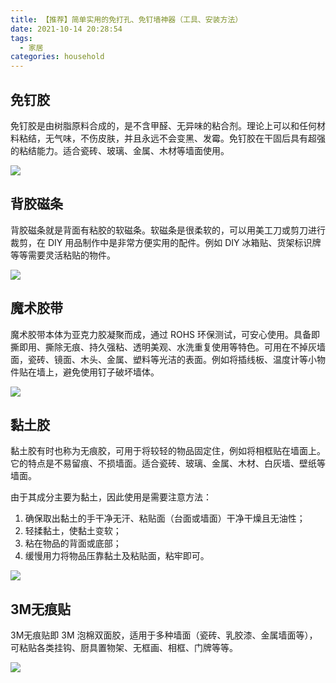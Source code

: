 ```yaml
---
title: 【推荐】简单实用的免打孔、免钉墙神器（工具、安装方法）
date: 2021-10-14 20:28:54
tags:
  - 家居
categories: household
---
```






## 免钉胶 

免钉胶是由树脂原料合成的，是不含甲醛、无异味的粘合剂。理论上可以和任何材料粘结，无气味，不伤皮肤，并且永远不会变黑、发霉。免钉胶在干固后具有超强的粘结能力。适合瓷砖、玻璃、金属、木材等墙面使用。

![](/images/household/免钉胶.png)


## 背胶磁条

背胶磁条就是背面有粘胶的软磁条。软磁条是很柔软的，可以用美工刀或剪刀进行裁剪，在 DIY 用品制作中是非常方便实用的配件。例如 DIY 冰箱贴、货架标识牌等等需要灵活粘贴的物件。

![](/images/household/背胶磁条.png)


## 魔术胶带

魔术胶带本体为亚克力胶凝聚而成，通过 ROHS 环保测试，可安心使用。具备即撕即用、撕除无痕、持久强粘、透明美观、水洗重复使用等特色。可用在不掉灰墙面，瓷砖、镜面、木头、金属、塑料等光洁的表面。例如将插线板、温度计等小物件贴在墙上，避免使用钉子破坏墙体。

![](/images/household/魔术胶带.jpeg)


## 黏土胶

黏土胶有时也称为无痕胶，可用于将较轻的物品固定住，例如将相框贴在墙面上。它的特点是不易留痕、不损墙面。适合瓷砖、玻璃、金属、木材、白灰墙、壁纸等墙面。

由于其成分主要为黏土，因此使用是需要注意方法：

1. 确保取出黏土的手干净无汗、粘贴面（台面或墙面）干净干燥且无油性；
2. 轻揉黏土，使黏土变软；
3. 粘在物品的背面或底部；
4. 缓慢用力将物品压靠黏土及粘贴面，粘牢即可。

![](/images/household/黏土胶.jpeg)


## 3M无痕贴

3M无痕贴即 3M 泡棉双面胶，适用于多种墙面（瓷砖、乳胶漆、金属墙面等），可粘贴各类挂钩、厨具置物架、无框画、相框、门牌等等。

![](/images/household/3M无痕贴.png)

